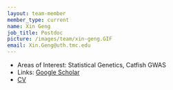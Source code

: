 ```yaml
---
layout: team-member
member_type: current
name: Xin Geng
job_title: Postdoc
picture: /images/team/xin-geng.GIF
email: Xin.Geng@uth.tmc.edu
---
```


- Areas of Interest: Statistical Genetics, Catfish GWAS
- Links: [Google Scholar](https://scholar.google.com/citations?user=eiOeasYAAAAJ&hl=en&oi=ao)
- [CV](https://www.dropbox.com/s/j10fvebavylhlr0/CV_Xin.pdf?dl=0)
